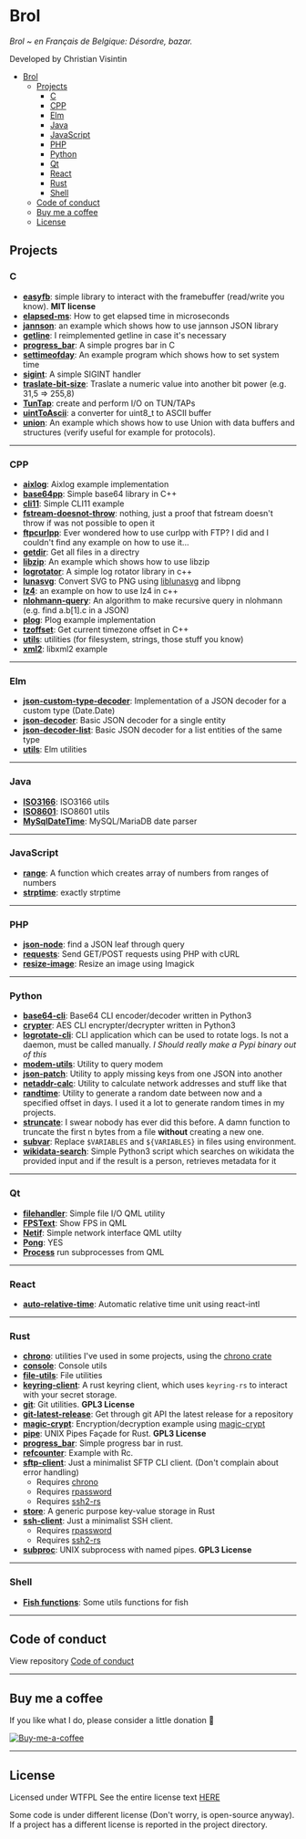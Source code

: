 # Brol

*Brol ~ en Français de Belgique: Désordre, bazar.*

Developed by Christian Visintin

- [Brol](#brol)
  - [Projects](#projects)
    - [C](#c)
    - [CPP](#cpp)
    - [Elm](#elm)
    - [Java](#java)
    - [JavaScript](#javascript)
    - [PHP](#php)
    - [Python](#python)
    - [Qt](#qt)
    - [React](#react)
    - [Rust](#rust)
    - [Shell](#shell)
  - [Code of conduct](#code-of-conduct)
  - [Buy me a coffee](#buy-me-a-coffee)
  - [License](#license)

## Projects

### C

- **[easyfb](c/easyfb)**: simple library to interact with the framebuffer (read/write you know). **MIT license**
- **[elapsed-ms](c/elapsed-us)**: How to get elapsed time in microseconds
- **[jannson](c/jannson)**: an example which shows how to use jannson JSON library
- **[getline](c/getline)**: I reimplemented getline in case it's necessary
- **[progress_bar](c/progress_bar)**: A simple progres bar in C
- **[settimeofday](c/settimeofday)**: An example program which shows how to set system time
- **[sigint](c/sigint)**: A simple SIGINT handler
- **[traslate-bit-size](c/traslate-bit-size)**: Traslate a numeric value into another bit power (e.g. 31,5 => 255,8)
- **[TunTap](c/TunTap)**: create and perform I/O on TUN/TAPs
- **[uintToAscii](c/uintToAscii)**: a converter for uint8\_t to ASCII buffer
- **[union](c/union)**: An example which shows how to use Union with data buffers and structures (verify useful for example for protocols).

---

### CPP

- **[aixlog](cpp/aixlog/main.cpp)**: Aixlog example implementation
- **[base64pp](cpp/base64pp)**: Simple base64 library in C++
- **[cli11](cpp/cli11)**: Simple CLI11 example
- **[fstream-doesnot-throw](cpp/fstream-doesnot-throw)**: nothing, just a proof that fstream doesn't throw if was not possible to open it
- **[ftpcurlpp](cpp/ftpcurlpp)**: Ever wondered how to use curlpp with FTP? I did and I couldn't find any example on how to use it...
- **[getdir](cpp/getdir)**: Get all files in a directry
- **[libzip](cpp/libzip)**: An example which shows how to use libzip
- **[logrotator](cpp/logrotator)**: A simple log rotator library in c++
- **[lunasvg](cpp/lunasvg)**: Convert SVG to PNG using [liblunasvg](https://github.com/sammycage/lunasvg) and libpng
- **[lz4](cpp/lz4)**: an example on how to use lz4 in c++
- **[nlohmann-query](cpp/nlohmann-query)**: An algorithm to make recursive query in nlohmann (e.g. find a.b[1].c in a JSON)
- **[plog](cpp/plog)**: Plog example implementation
- **[tzoffset](cpp/tzoffset)**: Get current timezone offset in C++
- **[utils](cpp/utils)**: utilities (for filesystem, strings, those stuff you know)
- **[xml2](cpp/xml2)**: libxml2 example

---

### Elm

- **[json-custom-type-decoder](elm/json-custom-type-decoder)**: Implementation of a JSON decoder for a custom type (Date.Date)
- **[json-decoder](elm/json-decoder)**: Basic JSON decoder for a single entity
- **[json-decoder-list](elm/json-decoder-list)**: Basic JSON decoder for a list entities of the same type
- **[utils](elm/utils)**: Elm utilities

---

### Java

- **[ISO3166](java/ISO3166)**: ISO3166 utils
- **[ISO8601](java/ISO8601)**: ISO8601 utils
- **[MySqlDateTime](java/MySqlDateTime)**: MySQL/MariaDB date parser

---

### JavaScript

- **[range](js/range)**: A function which creates array of numbers from ranges of numbers
- **[strptime](js/strptime)**: exactly strptime

---

### PHP

- **[json-node](php/json-node)**: find a JSON leaf through query
- **[requests](php/requests)**: Send GET/POST requests using PHP with cURL
- **[resize-image](php/resize-image)**: Resize an image using Imagick

---

### Python

- **[base64-cli](python/base64)**: Base64 CLI encoder/decoder written in Python3
- **[crypter](python/crypter)**: AES CLI encrypter/decrypter written in Python3
- **[logrotate-cli](python/logrotate-cli)**: CLI application which can be used to rotate logs. Is not a daemon, must be called manually. *I Should really make a Pypi binary out of this*
- **[modem-utils](python/modem-utils)**: Utility to query modem
- **[json-patch](python/json-patch)**: Utility to apply missing keys from one JSON into another
- **[netaddr-calc](python/netaddr-calc)**: Utility to calculate network addresses and stuff like that
- **[randtime](python/randtime)**: Utility to generate a random date between now and a specified offset in days. I used it a lot to generate random times in my projects.
- **[struncate](python/struncate)**: I swear nobody has ever did this before. A damn function to truncate the first n bytes from a file **without** creating a new one.
- **[subvar](python/subvar)**: Replace `$VARIABLES` and `${VARIABLES}` in files using environment.
- **[wikidata-search](python/wikidata-search)**: Simple Python3 script which searches on wikidata the provided input and if the result is a person, retrieves metadata for it

---

### Qt

- **[filehandler](qt/filehandler)**: Simple file I/O QML utility
- **[FPSText](qt/FPSText)**: Show FPS in QML
- **[Netif](qt/Netif)**: Simple network interface QML utilty
- **[Pong](qt/Pong)**: YES
- **[Process](qt/Process)** run subprocesses from QML

---

### React

- **[auto-relative-time](react/AutoRelativeTime.tsx)**: Automatic relative time unit using react-intl

---

### Rust

- **[chrono](rust/chrono/main.rs)**: utilities I've used in some projects, using the [chrono crate](https://github.com/chronotope/chrono)
- **[console](rust/console)**: Console utils
- **[file-utils](rust/file-utils)**: File utilities
- **[keyring-client](rust/keyring-client)**: A rust keyring client, which uses `keyring-rs` to interact with your secret storage.
- **[git](rust/git)**: Git utilities. **GPL3 License**
- **[git-latest-release](rust/git-latest-release)**: Get through git API the latest release for a repository
- **[magic-crypt](rust/magic-crypt/main.rs)**: Encryption/decryption example using [magic-crypt](https://github.com/magiclen/rust-magiccrypt)
- **[pipe](rust/pipe)**: UNIX Pipes Façade for Rust. **GPL3 License**
- **[progress_bar](rust/progress_bar)**: Simple progress bar in rust.
- **[refcounter](rust/refcounter/main.rs)**: Example with Rc.
- **[sftp-client](rust/sftp-client)**: Just a minimalist SFTP CLI client. (Don't complain about error handling)
  - Requires [chrono](https://github.com/chronotope/chrono)
  - Requires [rpassword](https://github.com/conradkleinespel/rpassword)
  - Requires [ssh2-rs](https://github.com/alexcrichton/ssh2-rs)
- **[store](rust/store/store.rs)**: A generic purpose key-value storage in Rust
- **[ssh-client](rust/ssh-client)**: Just a minimalist SSH client.
  - Requires [rpassword](https://github.com/conradkleinespel/rpassword)
  - Requires [ssh2-rs](https://github.com/alexcrichton/ssh2-rs)
- **[subproc](rust/subproc)**: UNIX subprocess with named pipes. **GPL3 License**

---

### Shell

- **[Fish functions](shell/fish/functions.sh)**: Some utils functions for fish

---

## Code of conduct

View repository [Code of conduct](CODE_OF_CONDUCT.md)

---

## Buy me a coffee

If you like what I do, please consider a little donation 🥳

[![Buy-me-a-coffee](https://img.buymeacoffee.com/button-api/?text=Buy%20me%20a%20coffee&emoji=&slug=veeso&button_colour=404040&font_colour=ffffff&font_family=Comic&outline_colour=ffffff&coffee_colour=FFDD00)](https://www.buymeacoffee.com/veeso)

---

## License

Licensed under WTFPL
See the entire license text [HERE](LICENSE.txt)

Some code is under different license (Don't worry, is open-source anyway). If a project has a different license is reported in the project directory.
